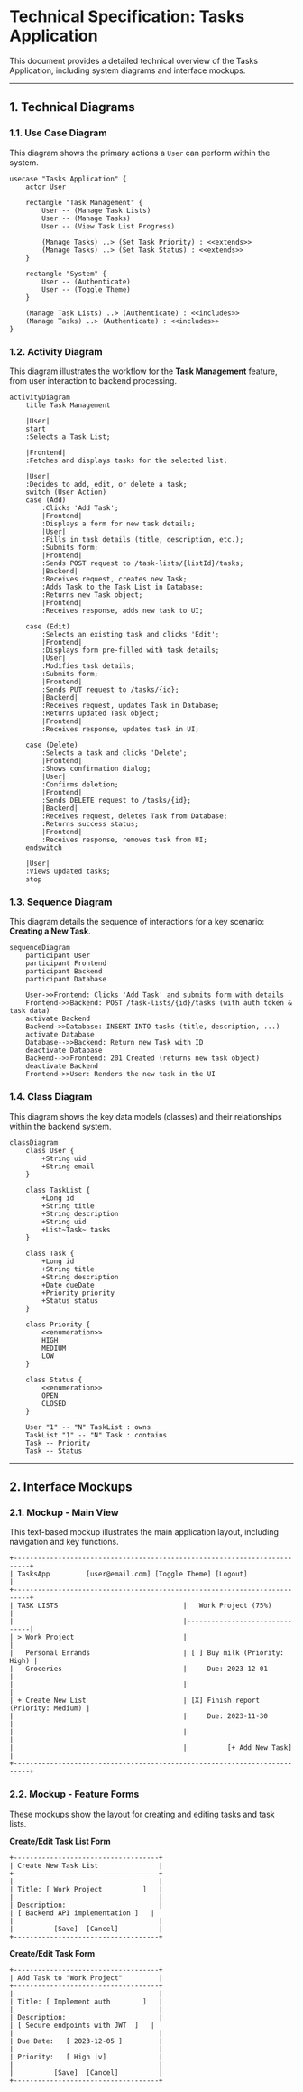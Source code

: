 # Technical Specification: Tasks Application

This document provides a detailed technical overview of the Tasks Application, including system diagrams and interface mockups.

---

## 1. Technical Diagrams

### 1.1. Use Case Diagram

This diagram shows the primary actions a `User` can perform within the system.

```mermaid
usecase "Tasks Application" {
    actor User

    rectangle "Task Management" {
        User -- (Manage Task Lists)
        User -- (Manage Tasks)
        User -- (View Task List Progress)

        (Manage Tasks) ..> (Set Task Priority) : <<extends>>
        (Manage Tasks) ..> (Set Task Status) : <<extends>>
    }

    rectangle "System" {
        User -- (Authenticate)
        User -- (Toggle Theme)
    }

    (Manage Task Lists) ..> (Authenticate) : <<includes>>
    (Manage Tasks) ..> (Authenticate) : <<includes>>
}
```

### 1.2. Activity Diagram

This diagram illustrates the workflow for the **Task Management** feature, from user interaction to backend processing.

```mermaid
activityDiagram
    title Task Management

    |User| 
    start
    :Selects a Task List;

    |Frontend|
    :Fetches and displays tasks for the selected list;

    |User|
    :Decides to add, edit, or delete a task;
    switch (User Action)
    case (Add)
        :Clicks 'Add Task';
        |Frontend|
        :Displays a form for new task details;
        |User|
        :Fills in task details (title, description, etc.);
        :Submits form;
        |Frontend|
        :Sends POST request to /task-lists/{listId}/tasks;
        |Backend|
        :Receives request, creates new Task;
        :Adds Task to the Task List in Database;
        :Returns new Task object;
        |Frontend|
        :Receives response, adds new task to UI;

    case (Edit)
        :Selects an existing task and clicks 'Edit';
        |Frontend|
        :Displays form pre-filled with task details;
        |User|
        :Modifies task details;
        :Submits form;
        |Frontend|
        :Sends PUT request to /tasks/{id};
        |Backend|
        :Receives request, updates Task in Database;
        :Returns updated Task object;
        |Frontend|
        :Receives response, updates task in UI;

    case (Delete)
        :Selects a task and clicks 'Delete';
        |Frontend|
        :Shows confirmation dialog;
        |User|
        :Confirms deletion;
        |Frontend|
        :Sends DELETE request to /tasks/{id};
        |Backend|
        :Receives request, deletes Task from Database;
        :Returns success status;
        |Frontend|
        :Receives response, removes task from UI;
    endswitch

    |User|
    :Views updated tasks;
    stop
```

### 1.3. Sequence Diagram

This diagram details the sequence of interactions for a key scenario: **Creating a New Task**.

```mermaid
sequenceDiagram
    participant User
    participant Frontend
    participant Backend
    participant Database

    User->>Frontend: Clicks 'Add Task' and submits form with details
    Frontend->>Backend: POST /task-lists/{id}/tasks (with auth token & task data)
    activate Backend
    Backend->>Database: INSERT INTO tasks (title, description, ...)
    activate Database
    Database-->>Backend: Return new Task with ID
    deactivate Database
    Backend-->>Frontend: 201 Created (returns new task object)
    deactivate Backend
    Frontend->>User: Renders the new task in the UI
```

### 1.4. Class Diagram

This diagram shows the key data models (classes) and their relationships within the backend system.

```mermaid
classDiagram
    class User {
        +String uid
        +String email
    }

    class TaskList {
        +Long id
        +String title
        +String description
        +String uid
        +List~Task~ tasks
    }

    class Task {
        +Long id
        +String title
        +String description
        +Date dueDate
        +Priority priority
        +Status status
    }

    class Priority {
        <<enumeration>>
        HIGH
        MEDIUM
        LOW
    }

    class Status {
        <<enumeration>>
        OPEN
        CLOSED
    }

    User "1" -- "N" TaskList : owns
    TaskList "1" -- "N" Task : contains
    Task -- Priority
    Task -- Status
```

---

## 2. Interface Mockups

### 2.1. Mockup - Main View

This text-based mockup illustrates the main application layout, including navigation and key functions.

```
+--------------------------------------------------------------------------+
| TasksApp         [user@email.com] [Toggle Theme] [Logout]                |
+--------------------------------------------------------------------------+
| TASK LISTS                               |   Work Project (75%)          |
|                                          |-------------------------------|
| > Work Project                           |                               |
|   Personal Errands                       | [ ] Buy milk (Priority: High) |
|   Groceries                              |     Due: 2023-12-01           |
|                                          |                               |
| + Create New List                        | [X] Finish report (Priority: Medium) |
|                                          |     Due: 2023-11-30           |
|                                          |                               |
|                                          |          [+ Add New Task]     |
+--------------------------------------------------------------------------+
```

### 2.2. Mockup - Feature Forms

These mockups show the layout for creating and editing tasks and task lists.

**Create/Edit Task List Form**
```
+------------------------------------+
| Create New Task List               |
+------------------------------------+
|                                    |
| Title: [ Work Project          ]   |
|                                    |
| Description:                       |
| [ Backend API implementation ]   |
|                                    |
|          [Save]  [Cancel]          |
+------------------------------------+
```

**Create/Edit Task Form**
```
+------------------------------------+
| Add Task to "Work Project"         |
+------------------------------------+
|                                    |
| Title: [ Implement auth        ]   |
|                                    |
| Description:                       |
| [ Secure endpoints with JWT  ]   |
|                                    |
| Due Date:   [ 2023-12-05 ]         |
|                                    |
| Priority:   [ High |v]             |
|                                    |
|          [Save]  [Cancel]          |
+------------------------------------+
```
